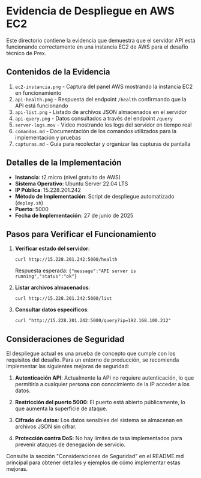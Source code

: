 # Evidencia de Despliegue en AWS EC2

Este directorio contiene la evidencia que demuestra que el servidor API está funcionando correctamente en una instancia EC2 de AWS para el desafío técnico de Prex.

## Contenidos de la Evidencia

1. `ec2-instancia.png` - Captura del panel AWS mostrando la instancia EC2 en funcionamiento
2. `api-health.png` - Respuesta del endpoint `/health` confirmando que la API está funcionando
3. `api-list.png` - Listado de archivos JSON almacenados en el servidor
4. `api-query.png` - Datos consultados a través del endpoint `/query`
5. `server-logs.mov` - Video mostrando los logs del servidor en tiempo real
6. `comandos.md` - Documentación de los comandos utilizados para la implementación y pruebas
7. `capturas.md` - Guía para recolectar y organizar las capturas de pantalla

## Detalles de la Implementación

- **Instancia**: t2.micro (nivel gratuito de AWS)
- **Sistema Operativo**: Ubuntu Server 22.04 LTS
- **IP Pública**: 15.228.201.242
- **Método de Implementación**: Script de despliegue automatizado (`deploy.sh`)
- **Puerto**: 5000
- **Fecha de Implementación**: 27 de junio de 2025

## Pasos para Verificar el Funcionamiento

1. **Verificar estado del servidor**:
   ```
   curl http://15.228.201.242:5000/health
   ```
   Respuesta esperada: `{"message":"API server is running","status":"ok"}`

2. **Listar archivos almacenados**:
   ```
   curl http://15.228.201.242:5000/list
   ```

3. **Consultar datos específicos**:
   ```
   curl "http://15.228.201.242:5000/query?ip=192.168.100.212"
   ```

## Consideraciones de Seguridad

El despliegue actual es una prueba de concepto que cumple con los requisitos del desafío. Para un entorno de producción, se recomienda implementar las siguientes mejoras de seguridad:

1. **Autenticación API**: Actualmente la API no requiere autenticación, lo que permitiría a cualquier persona con conocimiento de la IP acceder a los datos.

2. **Restricción del puerto 5000**: El puerto está abierto públicamente, lo que aumenta la superficie de ataque.

3. **Cifrado de datos**: Los datos sensibles del sistema se almacenan en archivos JSON sin cifrar.

4. **Protección contra DoS**: No hay límites de tasa implementados para prevenir ataques de denegación de servicio.

Consulte la sección "Consideraciones de Seguridad" en el README.md principal para obtener detalles y ejemplos de cómo implementar estas mejoras.
